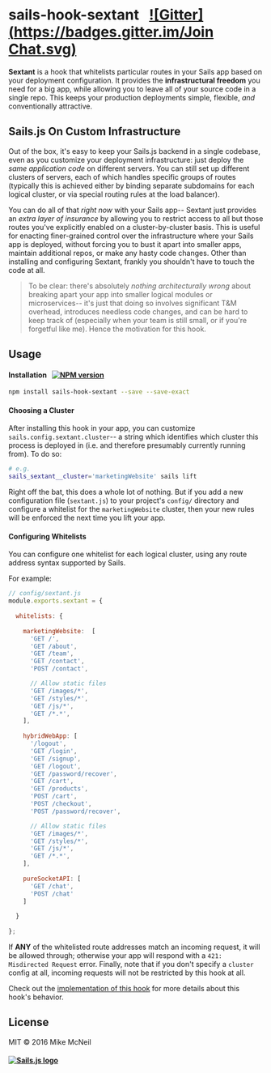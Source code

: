 # sails-hook-sextant  &nbsp;  [![Gitter](https://badges.gitter.im/Join Chat.svg)](https://gitter.im/balderdashy/sails?utm_source=badge&utm_medium=badge&utm_campaign=pr-badge&utm_content=badge)

**Sextant** is a hook that whitelists particular routes in your Sails app based on your deployment configuration.  It provides the **infrastructural freedom** you need for a big app, while allowing you to leave all of your source code in a single repo.  This keeps your production deployments simple, flexible, _and_ conventionally attractive.


## Sails.js On Custom Infrastructure

Out of the box, it's easy to keep your Sails.js backend in a single codebase, even as you customize your deployment infrastructure:  just deploy the _same application code_ on different servers.  You can still set up different clusters of servers, each of which handles specific groups of routes (typically this is achieved either by binding separate subdomains for each logical cluster, or via special routing rules at the load balancer).

You can do all of that _right now_ with your Sails app-- Sextant just provides an _extra layer of insurance_ by allowing you to restrict access to all but those routes you've explicitly enabled on a cluster-by-cluster basis.  This is useful for enacting finer-grained control over the infrastructure where your Sails app is deployed, without forcing you to bust it apart into smaller apps, maintain additional repos, or make any hasty code changes.  Other than installing and configuring Sextant, frankly you shouldn't have to touch the code at all.

> To be clear: there's absolutely _nothing architecturally wrong_ about breaking apart your app into smaller logical modules or microservices-- it's just that doing so involves significant T&M overhead, introduces needless code changes, and can be hard to keep track of (especially when your team is still small, or if you're forgetful like me).  Hence the motivation for this hook.



## Usage

#### Installation &nbsp; [![NPM version](https://badge.fury.io/js/sails-hook-sextant.svg)](http://badge.fury.io/js/sails-hook-sextant)

```sh
npm install sails-hook-sextant --save --save-exact
```

#### Choosing a Cluster

After installing this hook in your app, you can customize `sails.config.sextant.cluster`-- a string which identifies which cluster this process is deployed in
(i.e. and therefore presumably currently running from).  To do so:

```bash
# e.g.
sails_sextant__cluster='marketingWebsite' sails lift
```

Right off the bat, this does a whole lot of nothing.  But if you add a new configuration file (`sextant.js`) to your project's `config/` directory and configure a whitelist for the `marketingWebsite` cluster, then your new rules will be enforced the next time you lift your app.


#### Configuring Whitelists

You can configure one whitelist for each logical cluster, using any route address syntax supported by Sails.

For example:

```javascript
// config/sextant.js
module.exports.sextant = {
  
  whitelists: {
  
    marketingWebsite:  [
      'GET /',
      'GET /about',
      'GET /team',
      'GET /contact',
      'POST /contact',

      // Allow static files
      'GET /images/*',
      'GET /styles/*',
      'GET /js/*',
      'GET /*.*',
    ],
    
    hybridWebApp: [
      '/logout',
      'GET /login',
      'GET /signup',
      'GET /logout',
      'GET /password/recover',
      'GET /cart',
      'GET /products',
      'POST /cart',
      'POST /checkout',
      'POST /password/recover',

      // Allow static files
      'GET /images/*',
      'GET /styles/*',
      'GET /js/*',
      'GET /*.*',
    ],
    
    pureSocketAPI: [
      'GET /chat',
      'POST /chat'
    ]
    
  }
  
};
```


If **ANY** of the whitelisted route addresses match an incoming request, it will be allowed through; otherwise your app will respond with a `421: Misdirected Request` error.  Finally, note that if you don't specify a `cluster` config at all, incoming requests will not be restricted by this hook at all.

Check out the [implementation of this hook](./index.js) for more details about this hook's behavior.


## License

MIT &copy; 2016 Mike McNeil

<h4>
<a href="http://sailsjs.org"><img alt="Sails.js logo" src="http://balderdashy.github.io/sails/images/logo.png" title="Sextant (a hook for Sails.js)"/></a>
</h4>
